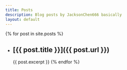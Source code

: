```yaml
---
title: Posts
description: Blog posts by JacksonChen666 basically
layout: default
---
```

{% for post in site.posts %}
- ## [{{ post.title }}]({{ post.url }})
    {{ post.excerpt }}
{% endfor %}